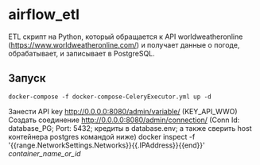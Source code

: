 # airflow_etl
ETL скрипт на Python, который обращается к API worldweatheronline (https://www.worldweatheronline.com/) и получает данные о погоде, обрабатывает, и записывает в PostgreSQL.

## Запуск

    docker-compose -f docker-compose-CeleryExecutor.yml up -d

Занести API key http://0.0.0.0:8080/admin/variable/ (KEY_API_WWO)
Создать соединение http://0.0.0.0:8080/admin/connection/ (Conn Id: database_PG; Port: 5432; кредиты в database.env; а также сверить host контейнера postgres командой ниже)
docker inspect -f '{{range.NetworkSettings.Networks}}{{.IPAddress}}{{end}}' *container_name_or_id*
